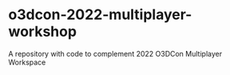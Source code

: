 # o3dcon-2022-multiplayer-workshop
A repository with code to complement 2022 O3DCon Multiplayer Workspace
